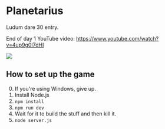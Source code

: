 # Planetarius

Ludum dare 30 entry.

End of day 1 YouTube video: https://www.youtube.com/watch?v=4up9g0I7dHI

![](https://s3.amazonaws.com/superjoe/temp/title.png)

## How to set up the game

 0. If you're using Windows, give up.
 0. Install Node.js
 0. `npm install`
 0. `npm run dev`
 0. Wait for it to build the stuff and then kill it.
 0. `node server.js`
